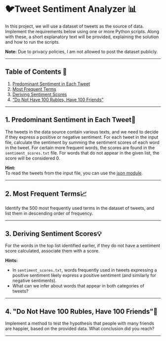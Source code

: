 # 🐦Tweet Sentiment Analyzer 📊

In this project, we will use a dataset of tweets as the source of data. Implement the requirements below using one or more Python scripts. Along with these, a short explanatory text will be provided, explaining the solution and how to run the scripts.

**Note:** Due to privacy policies, I am not allowed to post the dataset publicly.

---

## Table of Contents 📑
1. [Predominant Sentiment in Each Tweet](#1-predominant-sentiment-in-each-tweet-)
2. [Most Frequent Terms](#2-most-frequent-terms-)
3. [Deriving Sentiment Scores](#3-deriving-sentiment-scores-)
4. [“Do Not Have 100 Rubles, Have 100 Friends”](#4-do-not-have-100-rubles-have-100-friends-)

---

## 1. Predominant Sentiment in Each Tweet🧠

The tweets in the data source contain various texts, and we need to decide if they express a positive or negative sentiment. For each tweet in the input file, calculate the sentiment by summing the sentiment scores of each word in the tweet. For certain more frequent words, the scores are found in the `sentiment_scores.txt` file. For words that do not appear in the given list, the score will be considered 0.

**Hint:**  
To read the tweets from the input file, you can use the [json module](https://docs.python.org/2/library/json.html).

---

## 2. Most Frequent Terms📈

Identify the 500 most frequently used terms in the dataset of tweets, and list them in descending order of frequency.

---

## 3. Deriving Sentiment Scores💡

For the words in the top list identified earlier, if they do not have a sentiment score calculated, associate them with a score.

**Hints:**
- In `sentiment_scores.txt`, words frequently used in tweets expressing a positive sentiment likely express a positive sentiment (and similarly for negative sentiments).
- What can we infer about words that appear in both categories of tweets?

---

## 4. "Do Not Have 100 Rubles, Have 100 Friends"💬

Implement a method to test the hypothesis that people with many friends are happier, based on the provided data. What conclusion did you reach?

---
